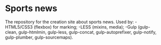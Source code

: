 # Sports news
The repository for the 	creation site about sports news.
Used by: - HTML5/CSS3 (flexbox)  for marking;
-LESS (mixins, media);
-Gulp (gulp-clean, gulp-htmlmin, gulp-less, gulp-concat, gulp-autoprefixer, gulp-notify, gulp-plumber, gulp-sourcemaps).